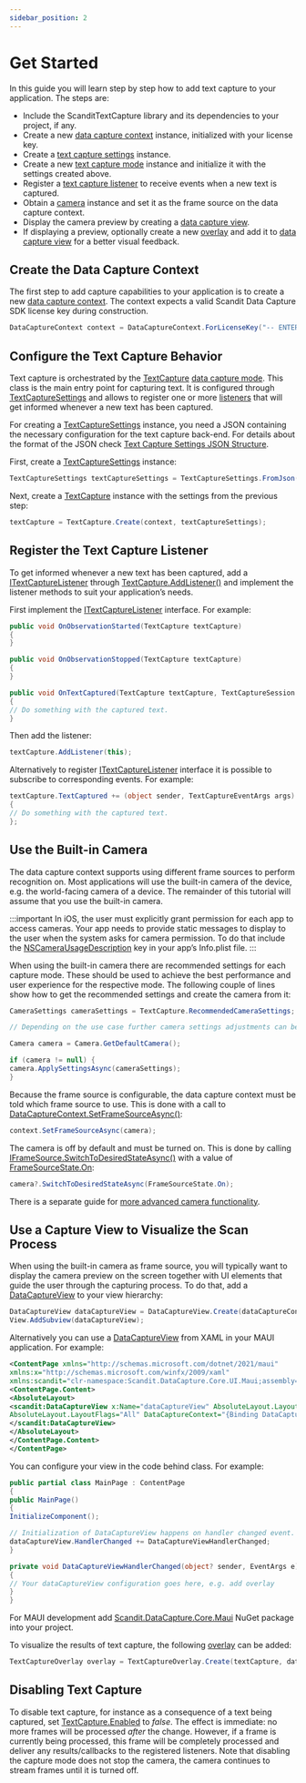 ```yaml
---
sidebar_position: 2
---
```


# Get Started

In this guide you will learn step by step how to add text capture to your application. The steps are:

- Include the ScanditTextCapture library and its dependencies to your project, if any.
- Create a new [data capture context](core/api/data-capture-context.html#class-scandit.datacapture.core.DataCaptureContext) instance, initialized with your license key.
- Create a [text capture settings](text-capture/api/text-capture-settings.html#class-scandit.datacapture.text.TextCaptureSettings) instance.
- Create a new [text capture mode](text-capture/api/text-capture.html#class-scandit.datacapture.text.TextCapture) instance and initialize it with the settings created above.
- Register a [text capture listener](text-capture/api/text-capture-listener.html#interface-scandit.datacapture.text.ITextCaptureListener) to receive events when a new text is captured.
- Obtain a [camera](core/api/camera.html#class-scandit.datacapture.core.Camera) instance and set it as the frame source on the data capture context.
- Display the camera preview by creating a [data capture view](core/api/ui/data-capture-view.html#class-scandit.datacapture.core.ui.DataCaptureView).
- If displaying a preview, optionally create a new [overlay](text-capture/api/ui/text-capture-overlay.html#class-scandit.datacapture.text.ui.TextCaptureOverlay) and add it to [data capture view](core/api/ui/data-capture-view.html#class-scandit.datacapture.core.ui.DataCaptureView) for a better visual feedback.

## Create the Data Capture Context

The first step to add capture capabilities to your application is to create a new [data capture context](core/api/data-capture-context.html#class-scandit.datacapture.core.DataCaptureContext). The context expects a valid Scandit Data Capture SDK license key during construction.

```c#
DataCaptureContext context = DataCaptureContext.ForLicenseKey("-- ENTER YOUR SCANDIT LICENSE KEY HERE --");
```

## Configure the Text Capture Behavior

Text capture is orchestrated by the [TextCapture](text-capture/api/text-capture.html#class-scandit.datacapture.text.TextCapture) [data capture mode](core/api/data-capture-mode.html#interface-scandit.datacapture.core.IDataCaptureMode). This class is the main entry point for capturing text. It is configured through [TextCaptureSettings](text-capture/api/text-capture-settings.html#class-scandit.datacapture.text.TextCaptureSettings) and allows to register one or more [listeners](text-capture/api/text-capture-listener.html#interface-scandit.datacapture.text.ITextCaptureListener) that will get informed whenever a new text has been captured.

For creating a [TextCaptureSettings](text-capture/api/text-capture-settings.html#class-scandit.datacapture.text.TextCaptureSettings) instance, you need a JSON containing the necessary configuration for the text capture back-end. For details about the format of the JSON check [Text Capture Settings JSON Structure](text-capture/json-structure.html).

First, create a [TextCaptureSettings](text-capture/api/text-capture-settings.html#class-scandit.datacapture.text.TextCaptureSettings) instance:

```c#
TextCaptureSettings textCaptureSettings = TextCaptureSettings.FromJson(json);
```

Next, create a [TextCapture](text-capture/api/text-capture.html#class-scandit.datacapture.text.TextCapture) instance with the settings from the previous step:

```c#
textCapture = TextCapture.Create(context, textCaptureSettings);
```

## Register the Text Capture Listener

To get informed whenever a new text has been captured, add a [ITextCaptureListener](text-capture/api/text-capture-listener.html#interface-scandit.datacapture.text.ITextCaptureListener) through [TextCapture.AddListener()](text-capture/api/text-capture.html#method-scandit.datacapture.text.TextCapture.AddListener) and implement the listener methods to suit your application’s needs.

First implement the [ITextCaptureListener](text-capture/api/text-capture-listener.html#interface-scandit.datacapture.text.ITextCaptureListener) interface. For example:

```c#
public void OnObservationStarted(TextCapture textCapture)
{
}

public void OnObservationStopped(TextCapture textCapture)
{
}

public void OnTextCaptured(TextCapture textCapture, TextCaptureSession session, IFrameData data)
{
// Do something with the captured text.
}
```

Then add the listener:

```c#
textCapture.AddListener(this);
```

Alternatively to register [ITextCaptureListener](text-capture/api/text-capture-listener.html#interface-scandit.datacapture.text.ITextCaptureListener) interface it is possible to subscribe to corresponding events. For example:

```c#
textCapture.TextCaptured += (object sender, TextCaptureEventArgs args) =>
{
// Do something with the captured text.
};
```

## Use the Built-in Camera

The data capture context supports using different frame sources to perform recognition on. Most applications will use the built-in camera of the device, e.g. the world-facing camera of a device. The remainder of this tutorial will assume that you use the built-in camera.

:::important
In iOS, the user must explicitly grant permission for each app to access cameras. Your app needs to provide static messages to display to the user when the system asks for camera permission. To do that include the [NSCameraUsageDescription](https://learn.microsoft.com/en-us/xamarin/ios/app-fundamentals/security-privacy?tabs=macos#:~:text=NSCameraUsageDescription) key in your app’s Info.plist file.
:::

When using the built-in camera there are recommended settings for each capture mode. These should be used to achieve the best performance and user experience for the respective mode. The following couple of lines show how to get the recommended settings and create the camera from it:

```c#
CameraSettings cameraSettings = TextCapture.RecommendedCameraSettings;

// Depending on the use case further camera settings adjustments can be made here.

Camera camera = Camera.GetDefaultCamera();

if (camera != null) {
camera.ApplySettingsAsync(cameraSettings);
}
```

Because the frame source is configurable, the data capture context must be told which frame source to use. This is done with a call to [DataCaptureContext.SetFrameSourceAsync()](core/api/data-capture-context.html#method-scandit.datacapture.core.DataCaptureContext.SetFrameSourceAsync):

```c#
context.SetFrameSourceAsync(camera);
```

The camera is off by default and must be turned on. This is done by calling [IFrameSource.SwitchToDesiredStateAsync()](core/api/frame-source.html#method-scandit.datacapture.core.IFrameSource.SwitchToDesiredStateAsync) with a value of [FrameSourceState.On](core/api/frame-source.html#value-scandit.datacapture.core.FrameSourceState.On):

```c#
camera?.SwitchToDesiredStateAsync(FrameSourceState.On);
```

There is a separate guide for [more advanced camera functionality](advanced-topics.html).

## Use a Capture View to Visualize the Scan Process

When using the built-in camera as frame source, you will typically want to display the camera preview on the screen together with UI elements that guide the user through the capturing process. To do that, add a [DataCaptureView](core/api/ui/data-capture-view.html#class-scandit.datacapture.core.ui.DataCaptureView) to your view hierarchy:

```c#
DataCaptureView dataCaptureView = DataCaptureView.Create(dataCaptureContext, View.Bounds);
View.AddSubview(dataCaptureView);
```

Alternatively you can use a [DataCaptureView](core/api/ui/data-capture-view.html#class-scandit.datacapture.core.ui.DataCaptureView) from XAML in your MAUI application. For example:

```xml
<ContentPage xmlns="http://schemas.microsoft.com/dotnet/2021/maui"
xmlns:x="http://schemas.microsoft.com/winfx/2009/xaml"
xmlns:scandit="clr-namespace:Scandit.DataCapture.Core.UI.Maui;assembly=ScanditCaptureCoreMaui">
<ContentPage.Content>
<AbsoluteLayout>
<scandit:DataCaptureView x:Name="dataCaptureView" AbsoluteLayout.LayoutBounds="0,0,1,1"
AbsoluteLayout.LayoutFlags="All" DataCaptureContext="{Binding DataCaptureContext}">
</scandit:DataCaptureView>
</AbsoluteLayout>
</ContentPage.Content>
</ContentPage>
```

You can configure your view in the code behind class. For example:

```c#
public partial class MainPage : ContentPage
{
public MainPage()
{
InitializeComponent();

// Initialization of DataCaptureView happens on handler changed event.
dataCaptureView.HandlerChanged += DataCaptureViewHandlerChanged;
}

private void DataCaptureViewHandlerChanged(object? sender, EventArgs e)
{
// Your dataCaptureView configuration goes here, e.g. add overlay
}
}
```

For MAUI development add [Scandit.DataCapture.Core.Maui](https://www.nuget.org/packages/Scandit.DataCapture.Core.Maui) NuGet package into your project.

To visualize the results of text capture, the following [overlay](text-capture/api/ui/text-capture-overlay.html#class-scandit.datacapture.text.ui.TextCaptureOverlay) can be added:

```c#
TextCaptureOverlay overlay = TextCaptureOverlay.Create(textCapture, dataCaptureView);
```

## Disabling Text Capture

To disable text capture, for instance as a consequence of a text being captured, set [TextCapture.Enabled](text-capture/api/text-capture.html#property-scandit.datacapture.text.TextCapture.IsEnabled) to _false_. The effect is immediate: no more frames will be processed _after_ the change. However, if a frame is currently being processed, this frame will be completely processed and deliver any results/callbacks to the registered listeners. Note that disabling the capture mode does not stop the camera, the camera continues to stream frames until it is turned off.
